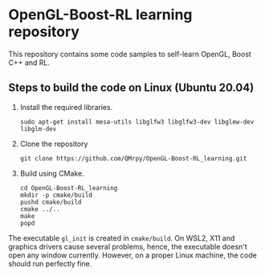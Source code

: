 # OpenGL-Boost-RL learning repository

This repository contains some code samples to self-learn OpenGL, Boost C++ and RL.

## Steps to build the code on Linux (Ubuntu 20.04)

1. Install the required libraries.
    ```
    sudo apt-get install mesa-utils libglfw3 libglfw3-dev libglew-dev libglm-dev
    ```

2. Clone the repository
    ```
    git clone https://github.com/QMrpy/OpenGL-Boost-RL_learning.git
    ```

3. Build using CMake.
    ```
    cd OpenGL-Boost-RL_learning
    mkdir -p cmake/build
    pushd cmake/build
    cmake ../..
    make
    popd
    ```

The executable `gl_init` is created in `cmake/build`. On WSL2, X11 and graphics drivers cause several problems, hence, the executable doesn't open any window currently. However, on a proper Linux machine, the code should run perfectly fine.
